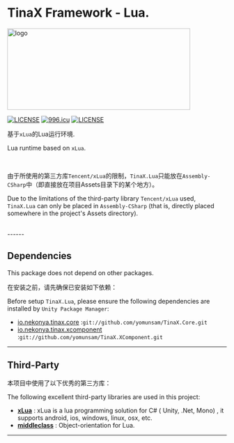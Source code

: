 # TinaX Framework - Lua.

<a href="https://tinax.corala.space"><img src="https://github.com/yomunsam/TinaX.Core/raw/master/readme_res/logo.png" width = "420" height = "187" alt="logo" align=center /></a>


[![LICENSE](https://img.shields.io/badge/license-NPL%20(The%20996%20Prohibited%20License)-blue.svg)](https://github.com/996icu/996.ICU/blob/master/LICENSE)
<a href="https://996.icu"><img src="https://img.shields.io/badge/link-996.icu-red.svg" alt="996.icu"></a>
[![LICENSE](https://camo.githubusercontent.com/3867ce531c10be1c59fae9642d8feca417d39b58/68747470733a2f2f696d672e736869656c64732e696f2f6769746875622f6c6963656e73652f636f6f6b6965592f596561726e696e672e737667)](https://github.com/yomunsam/TinaX/blob/master/LICENSE)

基于`xLua`的Lua运行环境.

Lua runtime based on `xLua`.

<br>

由于所使用的第三方库`Tencent/xLua`的限制，`TinaX.Lua`只能放在`Assembly-CSharp`中（即直接放在项目Assets目录下的某个地方）。

Due to the limitations of the third-party library `Tencent/xLua` used,` TinaX.Lua` can only be placed in `Assembly-CSharp` (that is, directly placed somewhere in the project's Assets directory).  

<!-- ```
git://github.com/yomunsam/TinaX.Lua.git
```

package name: `io.nekonya.tinax.lua` -->

<br>
------

## Dependencies

This package does not depend on other packages.

在安装之前，请先确保已安装如下依赖：

Before setup `TinaX.Lua`, please ensure the following dependencies are installed by `Unity Package Manager`:

- [io.nekonya.tinax.core](https://github.com/yomunsam/tinax.core) :`git://github.com/yomunsam/TinaX.Core.git`
- [io.nekonya.tinax.xcomponent](https://github.com/yomunsam/TinaX.XComponent) :`git://github.com/yomunsam/TinaX.XComponent.git`

------

## Third-Party

本项目中使用了以下优秀的第三方库：

The following excellent third-party libraries are used in this project:

- **[xLua](https://github.com/Tencent/xLua)** : xLua is a lua programming solution for C# ( Unity, .Net, Mono) , it supports android, ios, windows, linux, osx, etc.
- **[middleclass](https://github.com/kikito/middleclass)** : Object-orientation for Lua.

-------

